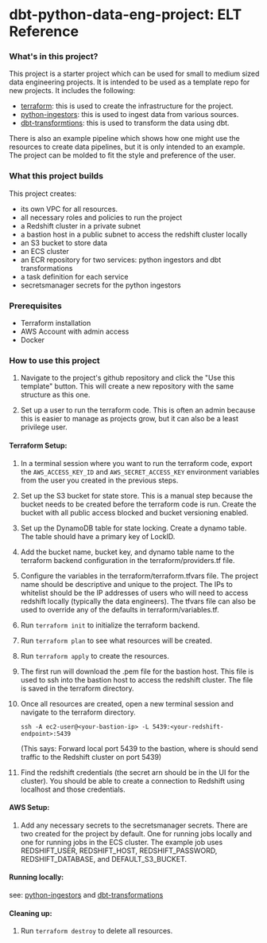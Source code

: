 # dbt-python-data-eng-project:  ELT Reference

### What's in this project?
This project is a starter project which can be used for small to medium sized data engineering projects.  It is intended to be used as a template repo for new projects.  It includes the following:
- [terraform](./terraform/README.md): this is used to create the infrastructure for the project.
- [python-ingestors](./python-ingestors/README.md): this is used to ingest data from various sources.
- [dbt-transformtions](./dbt-transformations/README.md): this is used to transform the data using dbt.

There is also an example pipeline which shows how one might use the resources to create data pipelines, but it is only intended to an example.  The project can be molded to fit the style and preference of the user.

### What this project builds
This project creates:
- its own VPC for all resources.
- all necessary roles and policies to run the project
- a Redshift cluster in a private subnet
- a bastion host in a public subnet to access the redshift cluster locally
- an S3 bucket to store data
- an ECS cluster
- an ECR repository for two services: python ingestors and dbt transformations
- a task definition for each service
- secretsmanager secrets for the python ingestors

### Prerequisites
- Terraform installation
- AWS Account with admin access
- Docker

### How to use this project
1. Navigate to the project's github repository and click the "Use this template" button.  This will create a new repository with the same structure as this one.

1. Set up a user to run the terraform code.  This is often an admin because this is easier to manage as projects grow, but it can also be a least privilege user.

#### Terraform Setup:

1. In a terminal session where you want to run the terraform code, export the `AWS_ACCESS_KEY_ID` and `AWS_SECRET_ACCESS_KEY` environment variables from the user you created in the previous steps.

1. Set up the S3 bucket for state store.  This is a manual step because the bucket needs to be created before the terraform code is run.  Create the bucket with all public access blocked and bucket versioning enabled.

1. Set up the DynamoDB table for state locking.  Create a dynamo table.  The table should have a primary key of LockID.

1. Add the bucket name, bucket key, and dynamo table name to the terraform backend configuration in the terraform/providers.tf file.

1. Configure the variables in the terraform/terraform.tfvars file.  The project name should be descriptive and unique to the project.  The IPs to whitelist should be the IP addresses of users who will need to access redshift locally (typically the data engineers).  The tfvars file can also be used to override any of the defaults in terraform/variables.tf.

1. Run `terraform init` to initialize the terraform backend.

1. Run `terraform plan` to see what resources will be created.

1. Run `terraform apply` to create the resources.

1. The first run will download the .pem file for the bastion host.  This file is used to ssh into the bastion host to access the redshift cluster.  The file is saved in the terraform directory.

1. Once all resources are created, open a new terminal session and navigate to the terraform directory.
    ```ssh-add <your-key-pair>.pem
    ssh -A ec2-user@<your-bastion-ip> -L 5439:<your-redshift-endpoint>:5439
    ```
    (This says: Forward local port 5439 to the bastion, where is should send traffic to the Redshift cluster on port 5439)

1.  Find the redshift credentials (the secret arn should be in the UI for the cluster).  You should be able to create a connection to Redshift using localhost and those credentials.

#### AWS Setup:
1. Add any necessary secrets to the secretsmanager secrets.  There are two created for the project by default.  One for running jobs locally and one for running jobs in the ECS cluster.  The example job uses REDSHIFT_USER, REDSHIFT_HOST, REDSHIFT_PASSWORD, REDSHIFT_DATABASE, and DEFAULT_S3_BUCKET.

#### Running locally:
see: [python-ingestors](./python-ingestors/README.md) and [dbt-transformations](./dbt-transformations/README.md)

#### Cleaning up:
1. Run `terraform destroy` to delete all resources.